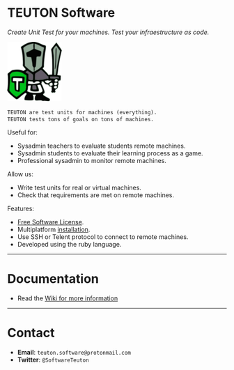 
# TEUTON Software

_Create Unit Test for your machines.
Test your infraestructure as code._

![logo](./docs/logo.png)

```
TEUTON are test units for machines (everything).
TEUTON tests tons of goals on tons of machines.
```

Useful for:
* Sysadmin teachers to evaluate students remote machines.
* Sysadmin students to evaluate their learning process as a game.
* Professional sysadmin to monitor remote machines.

Allow us:
* Write test units for real or virtual machines.
* Check that requirements are met on remote machines.

Features:
* [Free Software License](https://github.com/teuton-software/teuton/blob/master/LICENSE).
* Multiplatform [installation](https://github.com/teuton-software/teuton/wiki/Installation).
* Use SSH or Telent protocol to connect to remote machines.
* Developed using the ruby language.

---

# Documentation

* Read the [Wiki for more information](https://github.com/teuton-software/teuton/wiki)

---

# Contact

* **Email**: `teuton.software@protonmail.com`
* **Twitter**: `@SoftwareTeuton`
